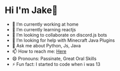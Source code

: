 # Hi I'm Jake👋


- 🔭 I’m currently working at home
- 🌱 I’m currently learning reactjs
- 👯 I’m looking to collaborate on discord.js bots
- 🤔 I’m looking for help with Minecraft Java Plugins
- 💬 Ask me about Python, Js, Java
- 📫 How to reach me: [Here](https://vue.jakecodes.com)
- 😄 Pronouns: Passinate, Great Oral Skills
- ⚡ Fun fact: I started to code when i was 13
